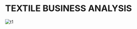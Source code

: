 # TEXTILE BUSINESS ANALYSIS
 

![t1](https://github.com/user-attachments/assets/75e53816-e983-49c4-8ad7-da421f887122)
